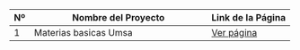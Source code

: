 <table>
  <thead>
    <tr>
      <th>Nº</th>
      <th style="width: 300px;">Nombre del Proyecto</th>
      <th>Link de la Página</th>
    </tr>
  </thead>
  <tbody>
    <tr>
      <td>1</td>
      <td>Materias basicas Umsa</td>
      <td><a href="[https://materiasbasicasumsa.zeabur.app/]">Ver página</a></td>
    </tr>
  </tbody>
</table>
